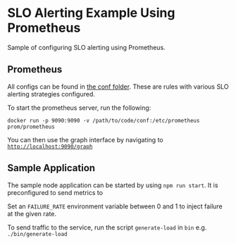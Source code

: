 # SLO Alerting Example Using Prometheus

Sample of configuring SLO alerting using Prometheus.

## Prometheus

All configs can be found in [the conf folder](./conf). These are rules with various SLO alerting strategies configured.

To start the prometheus server, run the following:

`docker run -p 9090:9090 -v /path/to/code/conf:/etc/prometheus prom/prometheus`

You can then use the graph interface by navigating to [`http://localhost:9090/graph`](http://localhost:9090/graph)

## Sample Application

The sample node application can be started by using `npm run start`. It is preconfigured to send metrics to

Set an `FAILURE_RATE` environment variable between 0 and 1 to inject failure at the given rate.

To send traffic to the service, run the script `generate-load` in `bin` e.g. `./bin/generate-load`